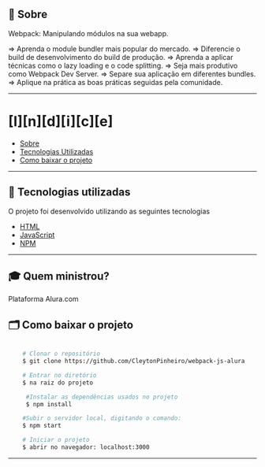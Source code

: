 ## 🔖 Sobre

Webpack: Manipulando módulos na sua webapp.

=> Aprenda o module bundler mais popular do mercado.
=> Diferencie o build de desenvolvimento do build de produção.
=> Aprenda a aplicar técnicas como o lazy loading e o code splitting.
=> Seja mais produtivo como Webpack Dev Server.
=> Separe sua aplicação em diferentes bundles.
=> Aplique na prática as boas práticas seguidas pela comunidade.

---

# [I][n][d][i][c][e]

- [Sobre](#-sobre)
- [Tecnologias Utilizadas](#-tecnologias-utilizadas)
- [Como baixar o projeto](#-como-baixar-o-projeto)

---

## 🚀 Tecnologias utilizadas

O projeto foi desenvolvido utilizando as seguintes tecnologias

- [HTML](https://developer.mozilla.org/pt-BR/docs/Web/HTML)
- [JavaScript](https://developer.mozilla.org/pt-BR/docs/Aprender/JavaScript)
- [NPM](https://www.npmjs.com/)

---

## 🎓 Quem ministrou?

Plataforma Alura.com


## 🗂 Como baixar o projeto

```bash

    # Clonar o repositório
    $ git clone https://github.com/CleytonPinheiro/webpack-js-alura

    # Entrar no diretório
    $ na raiz do projeto

     #Instalar as dependências usados no projeto
     $ npm install

    #Subir o servidor local, digitando o comando:
    $ npm start

    # Iniciar o projeto
    $ abrir no navegador: localhost:3000
```

---

